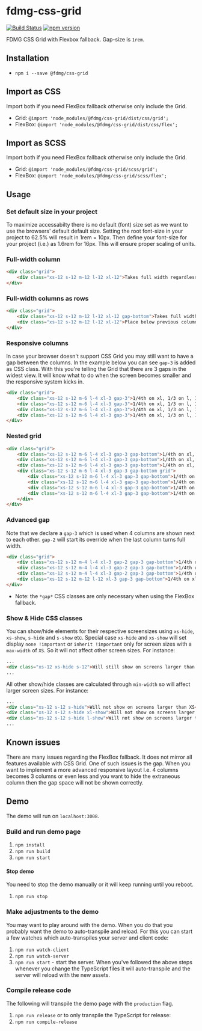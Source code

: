 # fdmg-css-grid
[![Build Status](https://travis-ci.org/FDMediagroep/fdmg-css-grid.svg?branch=master)](https://travis-ci.org/FDMediagroep/fdmg-css-grid)
[![npm version](https://badge.fury.io/js/%40fdmg%2Fcss-grid.svg)](https://badge.fury.io/js/%40fdmg%2Fcss-grid)

FDMG CSS Grid with Flexbox fallback. Gap-size is `1rem`.

## Installation
* `npm i --save @fdmg/css-grid`

## Import as CSS
Import both if you need FlexBox fallback otherwise only include the Grid.
* Grid: `@import 'node_modules/@fdmg/css-grid/dist/css/grid';`
* FlexBox: `@import 'node_modules/@fdmg/css-grid/dist/css/flex';`

## Import as SCSS
Import both if you need FlexBox fallback otherwise only include the Grid.
* Grid: `@import 'node_modules/@fdmg/css-grid/scss/grid';`
* FlexBox: `@import 'node_modules/@fdmg/css-grid/scss/flex';`

## Usage
### Set default size in your project
To maximize accessabilty there is no default (font) size set as we want to use the browsers' default default size.
Setting the root font-size in your project to 62.5% will result in 1rem = 10px. Then define your font-size for your
project (i.e.) as 1.6rem for 16px. This will ensure proper scaling of units.
### Full-width column
```html
<div class="grid">
    <div class="xs-12 s-12 m-12 l-12 xl-12">Takes full width regardless of screen width</div>
</div>
```

### Full-width columns as rows
```html
<div class="grid">
    <div class="xs-12 s-12 m-12 l-12 xl-12 gap-bottom">Takes full width regardless of screen width and adds a gap below</div>
    <div class="xs-12 s-12 m-12 l-12 xl-12">Place below previous column</div>
</div>
```

### Responsive columns
In case your browser doesn't support CSS Grid you may still want to have a gap between the columns. In the example below
you can see `gap-3` is added as CSS class. With this you're telling the Grid that there are 3 gaps in the widest view.
It will know what to do when the screen becomes smaller and the responsive system kicks in.
```html
<div class="grid">
    <div class="xs-12 s-12 m-6 l-4 xl-3 gap-3">1/4th on xl, 1/3 on l, 1/2 on m and full width on smaller</div>
    <div class="xs-12 s-12 m-6 l-4 xl-3 gap-3">1/4th on xl, 1/3 on l, 1/2 on m and full width on smaller</div>
    <div class="xs-12 s-12 m-6 l-4 xl-3 gap-3">1/4th on xl, 1/3 on l, 1/2 on m and full width on smaller</div>
    <div class="xs-12 s-12 m-6 l-4 xl-3 gap-3">1/4th on xl, 1/3 on l, 1/2 on m and full width on smaller</div>
</div>
```

### Nested grid
```html
<div class="grid">
    <div class="xs-12 s-12 m-6 l-4 xl-3 gap-3 gap-bottom">1/4th on xl, 1/3 on l, 1/2 on m and full width on smaller</div>
    <div class="xs-12 s-12 m-6 l-4 xl-3 gap-3 gap-bottom">1/4th on xl, 1/3 on l, 1/2 on m and full width on smaller</div>
    <div class="xs-12 s-12 m-6 l-4 xl-3 gap-3 gap-bottom">1/4th on xl, 1/3 on l, 1/2 on m and full width on smaller</div>
    <div class="xs-12 s-12 m-6 l-4 xl-3 gap-3 gap-bottom grid">
        <div class="xs-12 s-12 m-6 l-4 xl-3 gap-3 gap-bottom">1/4th on xl, 1/3 on l, 1/2 on m and full width on smaller</div>
        <div class="xs-12 s-12 m-6 l-4 xl-3 gap-3 gap-bottom">1/4th on xl, 1/3 on l, 1/2 on m and full width on smaller</div>
        <div class="xs-12 s-12 m-6 l-4 xl-3 gap-3 gap-bottom">1/4th on xl, 1/3 on l, 1/2 on m and full width on smaller</div>
        <div class="xs-12 s-12 m-6 l-4 xl-3 gap-3 gap-bottom">1/4th on xl, 1/3 on l, 1/2 on m and full width on smaller</div>
    </div>
</div>
```

### Advanced gap
Note that we declare a `gap-3` which is used when 4 columns are shown next to each other. `gap-2` will start its 
override when the last column turns full width.
```html
<div class="grid">
    <div class="xs-12 s-12 m-4 l-4 xl-3 gap-2 gap-3 gap-bottom">1/4th on xl, 1/3 on l, m and s and full width on smaller</div>
    <div class="xs-12 s-12 m-4 l-4 xl-3 gap-2 gap-3 gap-bottom">1/4th on xl, 1/3 on l, m and s and full width on smaller</div>
    <div class="xs-12 s-12 m-4 l-4 xl-3 gap-2 gap-3 gap-bottom">1/4th on xl, 1/3 on l, m and s and full width on smaller</div>
    <div class="xs-12 s-12 m-12 l-12 xl-3 gap-3 gap-bottom">1/4th on xl, full width on smaller</div>
</div>
```

* Note: the `*gap*` CSS classes are only necessary when using the FlexBox fallback.

### Show & Hide CSS classes
You can show/hide elements for their respective screensizes using `xs-hide`, `xs-show`, `s-hide` and `s-show` etc.
Special case `xs-hide` and `xs-show` will set display `none !important` or `inherit !important` only for screen sizes with a `max-width` of `XS`. So it will not affect other screen sizes.
For instance:
```html
...
<div class="xs-12 xs-hide s-12">Will still show on screens larger than XS</div>
...
```
All other show/hide classes are calculated through `min-width` so will affect larger screen sizes.
For instance:
```html
...
<div class="xs-12 s-12 s-hide">Will not show on screens larger than XS</div>
<div class="xs-12 s-12 s-hide xl-show">Will not show on screens larger than XS and smaller than XL</div>
<div class="xs-12 s-12 s-hide l-show">Will not show on screens larger than XS and smaller than L</div>
...
```

## Known issues
There are many issues regarding the FlexBox fallback. It does not mirror all features available with CSS Grid.
One of such issues is the gap. When you want to implement a more advanced responsive layout I.e. 4 columns becomes
3 columns or even less and you want to hide the extraneous column then the gap space will not be shown correctly.

## Demo
The demo will run on `localhost:3008`.

### Build and run demo page
1. `npm install`
1. `npm run build`
1. `npm run start`
#### Stop demo
You need to stop the demo manually or it will keep running until you reboot.
1. `npm run stop`

### Make adjustments to the demo
You may want to play around with the demo. When you do that you probably want the demo to auto-transpile and reload.
For this you can start a few watches which auto-transpiles your server and client code:
1. `npm run watch-client`
1. `npm run watch-server`
1. `npm run start` - start the server. When you've followed the above steps whenever you change the TypeScript files it will auto-transpile and the server will
reload with the new assets.

### Compile release code
The following will transpile the demo page with the `production` flag.
1. `npm run release`
or to only transpile the TypeScript for release:
1. `npm run compile-release`
